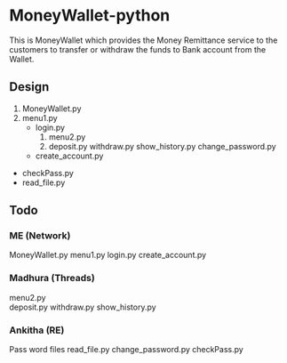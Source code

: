 # MoneyWallet-python

This is MoneyWallet which provides the Money Remittance service to the customers to transfer  or withdraw the funds to Bank account from the Wallet.


## Design 
1. MoneyWallet.py
2. menu1.py
    * login.py 
        1. menu2.py    
        2. deposit.py  withdraw.py  show_history.py change_password.py 
    * create_account.py 
* checkPass.py 
* read_file.py



      
## Todo

### ME (Network)
MoneyWallet.py
menu1.py
login.py 
create_account.py

### Madhura (Threads)
menu2.py    
deposit.py  withdraw.py  show_history.py 

### Ankitha (RE)
Pass word files
read_file.py
change_password.py 
checkPass.py 


